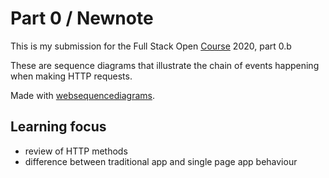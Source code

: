# Part 0 / Newnote

This is my submission for the Full Stack Open [Course](https://fullstackopen.com/en) 2020, part 0.b

These are sequence diagrams that illustrate the chain of events happening when making HTTP requests.

Made with [websequencediagrams](https://www.websequencediagrams.com/).

## Learning focus

- review of HTTP methods
- difference between traditional app and single page app behaviour
